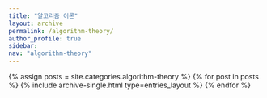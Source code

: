 ```yaml
---
title: "알고리즘 이론"
layout: archive
permalink: /algorithm-theory/
author_profile: true
sidebar:
nav: "algorithm-theory"
---
```


{% assign posts = site.categories.algorithm-theory %}
{% for post in posts %}
{% include archive-single.html type=entries_layout %}
{% endfor %}
